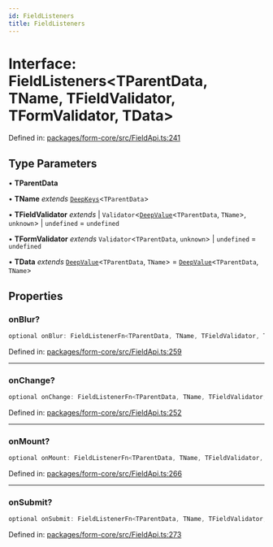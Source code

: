 ```yaml
---
id: FieldListeners
title: FieldListeners
---
```


# Interface: FieldListeners\<TParentData, TName, TFieldValidator, TFormValidator, TData\>

Defined in: [packages/form-core/src/FieldApi.ts:241](https://github.com/TanStack/form/blob/main/packages/form-core/src/FieldApi.ts#L241)

## Type Parameters

• **TParentData**

• **TName** *extends* [`DeepKeys`](../type-aliases/deepkeys.md)\<`TParentData`\>

• **TFieldValidator** *extends* 
  \| `Validator`\<[`DeepValue`](../type-aliases/deepvalue.md)\<`TParentData`, `TName`\>, `unknown`\>
  \| `undefined` = `undefined`

• **TFormValidator** *extends* `Validator`\<`TParentData`, `unknown`\> \| `undefined` = `undefined`

• **TData** *extends* [`DeepValue`](../type-aliases/deepvalue.md)\<`TParentData`, `TName`\> = [`DeepValue`](../type-aliases/deepvalue.md)\<`TParentData`, `TName`\>

## Properties

### onBlur?

```ts
optional onBlur: FieldListenerFn<TParentData, TName, TFieldValidator, TFormValidator, TData>;
```

Defined in: [packages/form-core/src/FieldApi.ts:259](https://github.com/TanStack/form/blob/main/packages/form-core/src/FieldApi.ts#L259)

***

### onChange?

```ts
optional onChange: FieldListenerFn<TParentData, TName, TFieldValidator, TFormValidator, TData>;
```

Defined in: [packages/form-core/src/FieldApi.ts:252](https://github.com/TanStack/form/blob/main/packages/form-core/src/FieldApi.ts#L252)

***

### onMount?

```ts
optional onMount: FieldListenerFn<TParentData, TName, TFieldValidator, TFormValidator, TData>;
```

Defined in: [packages/form-core/src/FieldApi.ts:266](https://github.com/TanStack/form/blob/main/packages/form-core/src/FieldApi.ts#L266)

***

### onSubmit?

```ts
optional onSubmit: FieldListenerFn<TParentData, TName, TFieldValidator, TFormValidator, TData>;
```

Defined in: [packages/form-core/src/FieldApi.ts:273](https://github.com/TanStack/form/blob/main/packages/form-core/src/FieldApi.ts#L273)
